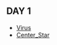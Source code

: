 ## DAY 1
- [Virus](https://www.acmicpc.net/problem/2606)
- [Center_Star](https://leetcode.com/problems/find-center-of-star-graph/)
